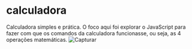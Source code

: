 # calculadora
Calculadora simples e prática. O foco aqui foi explorar o JavaScript para fazer com que os comandos da calculadora funcionasse, ou seja, as 4 operações matemáticas. ![Capturar](https://user-images.githubusercontent.com/85266039/130484592-27c93f3e-6db4-4770-ab94-d16bedbdf3b0.PNG)
